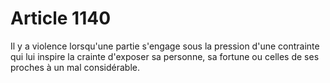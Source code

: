# Article 1140

Il y a violence lorsqu'une partie s'engage sous la pression d'une contrainte qui lui inspire la crainte d'exposer sa personne, sa fortune ou celles de ses proches à un mal considérable.
